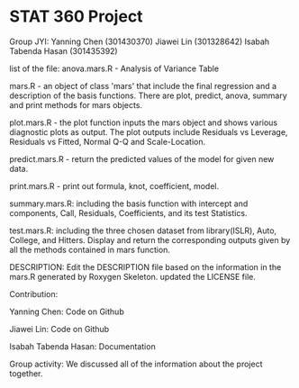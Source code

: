 # STAT 360 Project
Group JYI: Yanning Chen (301430370) Jiawei Lin (301328642) Isabah Tabenda Hasan (301435392)

list of the file: 
anova.mars.R - Analysis of Variance Table

mars.R - an object of class 'mars' that include the final regression and a description of the basis functions. There are plot, predict, anova, summary and print methods for mars objects.

plot.mars.R - the plot function inputs the mars object and shows various diagnostic plots as output. The plot outputs include Residuals vs Leverage, Residuals vs Fitted, Normal Q-Q and Scale-Location.

predict.mars.R - return the predicted values of the model for given new data.

print.mars.R - print out formula, knot, coefficient, model.

summary.mars.R: including the basis function with intercept and components, Call, Residuals, Coefficients, and its test Statistics.

test.mars.R: including the three chosen dataset from library(ISLR), Auto, College, and Hitters. Display and return the corresponding outputs given by all the methods contained in mars function.

DESCRIPTION: Edit the DESCRIPTION file based on the information in the mars.R generated by Roxygen Skeleton. updated the LICENSE file.

Contribution:

Yanning Chen: Code on Github

Jiawei Lin: Code on Github

Isabah Tabenda Hasan: Documentation

Group activity: We discussed all of the information about the project together.

 
